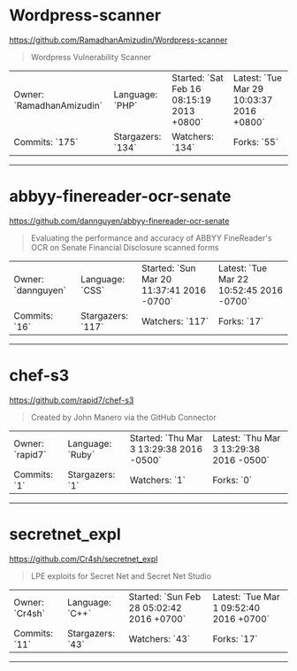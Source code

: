 # Wordpress-scanner

https://github.com/RamadhanAmizudin/Wordpress-scanner
<blockquote>
Wordpress Vulnerability Scanner
</blockquote>

<table>
<tr><td>Owner: `RamadhanAmizudin`</td>
    <td>Language: `PHP`</td>
    <td>Started: `Sat Feb 16 08:15:19 2013 +0800`</td>
    <td>Latest: `Tue Mar 29 10:03:37 2016 +0800`</td></tr>
<tr><td>Commits: `175`</td>
    <td>Stargazers: `134`</td>
    <td>Watchers: `134`</td>
    <td>Forks: `55`</td></tr>
</table>

---

# abbyy-finereader-ocr-senate

https://github.com/dannguyen/abbyy-finereader-ocr-senate
<blockquote>
Evaluating the performance and accuracy of ABBYY FineReader's OCR on Senate Financial Disclosure scanned forms
</blockquote>

<table>
<tr><td>Owner: `dannguyen`</td>
    <td>Language: `CSS`</td>
    <td>Started: `Sun Mar 20 11:37:41 2016 -0700`</td>
    <td>Latest: `Tue Mar 22 10:52:45 2016 -0700`</td></tr>
<tr><td>Commits: `16`</td>
    <td>Stargazers: `117`</td>
    <td>Watchers: `117`</td>
    <td>Forks: `17`</td></tr>
</table>

---

# chef-s3

https://github.com/rapid7/chef-s3
<blockquote>
Created by John Manero via the GitHub Connector
</blockquote>

<table>
<tr><td>Owner: `rapid7`</td>
    <td>Language: `Ruby`</td>
    <td>Started: `Thu Mar 3 13:29:38 2016 -0500`</td>
    <td>Latest: `Thu Mar 3 13:29:38 2016 -0500`</td></tr>
<tr><td>Commits: `1`</td>
    <td>Stargazers: `1`</td>
    <td>Watchers: `1`</td>
    <td>Forks: `0`</td></tr>
</table>

---

# secretnet_expl

https://github.com/Cr4sh/secretnet_expl
<blockquote>
LPE exploits for Secret Net and Secret Net Studio
</blockquote>

<table>
<tr><td>Owner: `Cr4sh`</td>
    <td>Language: `C++`</td>
    <td>Started: `Sun Feb 28 05:02:42 2016 +0700`</td>
    <td>Latest: `Tue Mar 1 09:52:40 2016 +0700`</td></tr>
<tr><td>Commits: `11`</td>
    <td>Stargazers: `43`</td>
    <td>Watchers: `43`</td>
    <td>Forks: `17`</td></tr>
</table>

---

